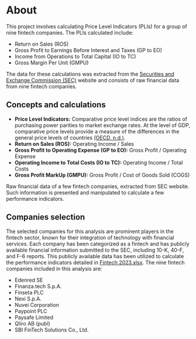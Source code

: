 # About
This project involves calculating Price Level Indicators (PLIs) for a group of nine fintech companies. The PLIs calculated include:

* Return on Sales (ROS)   
* Gross Profit to Earnings Before Interest and Taxes (GP to EO)   
* Income from Operations to Total Capital (IO to TC)   
* Gross Margin Per Unit (GMPU)     
  
The data for these calculations was extracted from the [Securities and Exchange Commission (SEC)](https://www.sec.gov/) website and consists of raw financial data from nine fintech companies.

## Concepts and calculations
*  **Price Level Indicators:** Comparative price level indices are the ratios of purchasing power parities to market exchange rates. At the level of GDP, comparative price levels provide a measure of the differences in the general price levels of countries [(OECD, n.d.)](https://www.oecd.org/en/data/indicators/price-level-indices.html).        
*  **Return on Sales (ROS):** Operating Income / Sales     
*  **Gross Profit to Operating Expense (GP to EO):** Gross Profit / Operating Expense      
*  **Operating Income to Total Costs (IO to TC):** Operating Income / Total Costs      
*  **Gross Profit MarkUp (GMPU):** Gross Profit / Cost of Goods Sold (COGS)     

Raw financial data of a few fintech companies, extracted from SEC website. Such information is presented and manipulated to calculate a few performance indicators. 

## Companies selection
The selected companies for this analysis are prominent players in the fintech sector, known for their integration of technology with financial services. Each company has been categorized as a fintech and has publicly available financial information submitted to the SEC, including 10-K, 40-F, and F-6 reports. This publicly available data has been utilized to calculate the performance indicators detailed in [Fintech 2023.xlsx](https://github.com/r41ss4/fintexcel/blob/main/Fintechs%202020-2023.xlsx). The nine fintech companies included in this analysis are:   
*  Edenred SE
*  Finanza.tech S.p.A.
*  Finseta PLC
*  Nexi S.p.A.
*  Nuvei Corporation
*  Paypoint PLC
*  Paysafe Limited
*  Qliro AB (publ)
*  SBI FinTech Solutions Co., Ltd.


​
